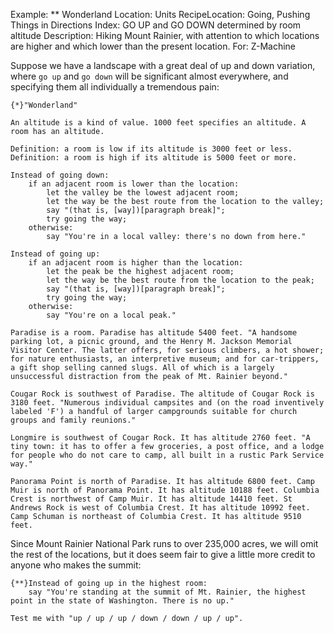 Example: ** Wonderland
Location: Units
RecipeLocation: Going, Pushing Things in Directions
Index: GO UP and GO DOWN determined by room altitude
Description: Hiking Mount Rainier, with attention to which locations are higher and which lower than the present location.
For: Z-Machine

  
Suppose we have a landscape with a great deal of up and down variation, where ``go up`` and ``go down`` will be significant almost everywhere, and specifying them all individually a tremendous pain:

  

``` inform7
{*}"Wonderland"

An altitude is a kind of value. 1000 feet specifies an altitude. A room has an altitude.

Definition: a room is low if its altitude is 3000 feet or less. Definition: a room is high if its altitude is 5000 feet or more.

Instead of going down:
	if an adjacent room is lower than the location:
		let the valley be the lowest adjacent room;
		let the way be the best route from the location to the valley;
		say "(that is, [way])[paragraph break]";
		try going the way;
	otherwise:
		say "You're in a local valley: there's no down from here."

Instead of going up:
	if an adjacent room is higher than the location:
		let the peak be the highest adjacent room;
		let the way be the best route from the location to the peak;
		say "(that is, [way])[paragraph break]";
		try going the way;
	otherwise:
		say "You're on a local peak."

Paradise is a room. Paradise has altitude 5400 feet. "A handsome parking lot, a picnic ground, and the Henry M. Jackson Memorial Visitor Center. The latter offers, for serious climbers, a hot shower; for nature enthusiasts, an interpretive museum; and for car-trippers, a gift shop selling canned slugs. All of which is a largely unsuccessful distraction from the peak of Mt. Rainier beyond."

Cougar Rock is southwest of Paradise. The altitude of Cougar Rock is 3180 feet. "Numerous individual campsites and (on the road inventively labeled 'F') a handful of larger campgrounds suitable for church groups and family reunions."

Longmire is southwest of Cougar Rock. It has altitude 2760 feet. "A tiny town: it has to offer a few groceries, a post office, and a lodge for people who do not care to camp, all built in a rustic Park Service way."

Panorama Point is north of Paradise. It has altitude 6800 feet. Camp Muir is north of Panorama Point. It has altitude 10188 feet. Columbia Crest is northwest of Camp Muir. It has altitude 14410 feet. St Andrews Rock is west of Columbia Crest. It has altitude 10992 feet. Camp Schuman is northeast of Columbia Crest. It has altitude 9510 feet.
```

  
Since Mount Rainier National Park runs to over 235,000 acres, we will omit the rest of the locations, but it does seem fair to give a little more credit to anyone who makes the summit:

  

``` inform7
{**}Instead of going up in the highest room:
	say "You're standing at the summit of Mt. Rainier, the highest point in the state of Washington. There is no up."

Test me with "up / up / up / down / down / up / up".
```

